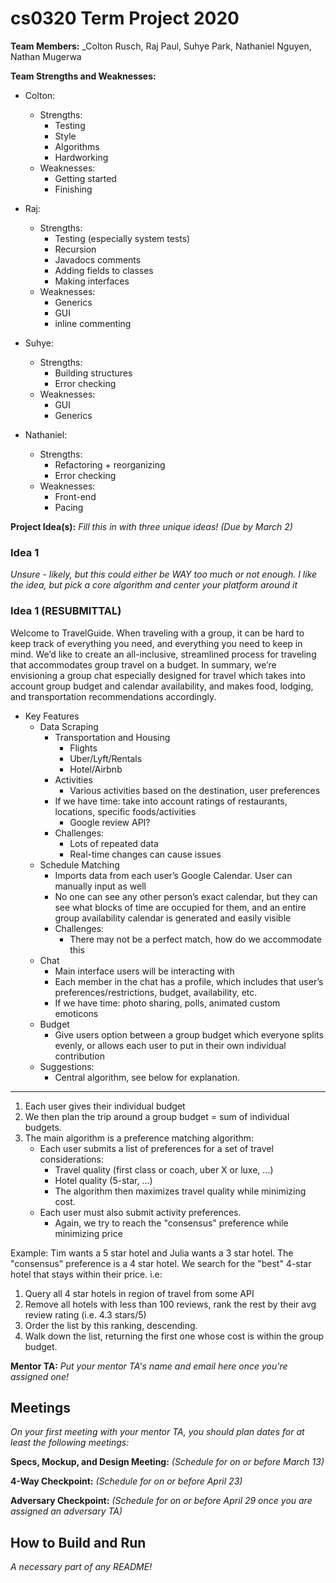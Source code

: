 # cs0320 Term Project 2020

**Team Members:** _Colton Rusch, Raj Paul, Suhye Park, Nathaniel Nguyen, Nathan Mugerwa

**Team Strengths and Weaknesses:** 
* Colton:
  * Strengths:
    * Testing
    * Style
    * Algorithms
    * Hardworking
  * Weaknesses:
    * Getting started
    * Finishing
    
* Raj:
  * Strengths:
    * Testing (especially system tests)
    * Recursion
    * Javadocs comments
    * Adding fields to classes
    * Making interfaces
  * Weaknesses:
    * Generics
    * GUI
    * inline commenting
    
* Suhye:
  * Strengths:
    * Building structures
    * Error checking
  * Weaknesses:
    * GUI
    * Generics
    
* Nathaniel:
  * Strengths:
    * Refactoring + reorganizing
    * Error checking
  * Weaknesses:
    * Front-end
    * Pacing
    
**Project Idea(s):** _Fill this in with three unique ideas! (Due by March 2)_
### Idea 1
_Unsure - likely, but this could either be WAY too much or not enough. I like the idea, but pick a core algorithm and center your platform around it_

### Idea 1 (RESUBMITTAL)
Welcome to TravelGuide. When traveling with a group, it can be hard to keep track of everything you need, and everything you need to keep in mind. We’d like to create an all-inclusive, streamlined process for traveling that accommodates group travel on a budget. In summary, we’re envisioning a group chat especially designed for travel which takes into account group budget and calendar availability, and makes food, lodging, and transportation recommendations accordingly.

* Key Features
  * Data Scraping
    * Transportation and Housing
      * Flights
      * Uber/Lyft/Rentals
      * Hotel/Airbnb
    * Activities
      * Various activities based on the destination, user preferences
    * If we have time: take into account ratings of restaurants, locations, specific foods/activities
      * Google review API?
    * Challenges:
      * Lots of repeated data
      * Real-time changes can cause issues
   * Schedule Matching
     * Imports data from each user’s Google Calendar. User can manually input as well
     * No one can see any other person’s exact calendar, but they can see what blocks of time are occupied for them, and an entire group availability calendar is generated and easily visible
     * Challenges: 
       * There may not be a perfect match, how do we accommodate this
   * Chat
     * Main interface users will be interacting with
     * Each member in the chat has a profile, which includes that user’s preferences/restrictions, budget, availability, etc.
     * If we have time: photo sharing, polls, animated custom emoticons
   * Budget
     * Give users option between a group budget which everyone splits evenly, or allows each user to put in their own individual contribution
   * Suggestions:
     * Central algorithm, see below for explanation.


-----------------------------------------------
1. Each user gives their individual budget
2. We then plan the trip around a group budget = sum of individual budgets.
3. The main algorithm is a preference matching algorithm:
   * Each user submits a list of preferences for a set of travel considerations:	
     * Travel quality (first class or coach, uber X or luxe, ...)
     * Hotel quality (5-star, ...)
     * The algorithm then maximizes travel quality while minimizing cost.
   * Each user must also submit activity preferences. 
     * Again, we try to reach the "consensus" preference while minimizing price

Example:
Tim wants a 5 star hotel and Julia wants a 3 star hotel. The "consensus" preference is a 4 star hotel. We search for the "best" 4-star hotel that stays within their price. i.e:
   1. Query all 4 star hotels in region of travel from some API
   2. Remove all hotels with less than 100 reviews, rank the rest by their avg review rating (i.e. 4.3 stars/5)
   3. Order the list by this ranking, descending.
   4. Walk down the list, returning the first one whose cost is within the group budget.




**Mentor TA:** _Put your mentor TA's name and email here once you're assigned one!_

## Meetings
_On your first meeting with your mentor TA, you should plan dates for at least the following meetings:_

**Specs, Mockup, and Design Meeting:** _(Schedule for on or before March 13)_

**4-Way Checkpoint:** _(Schedule for on or before April 23)_

**Adversary Checkpoint:** _(Schedule for on or before April 29 once you are assigned an adversary TA)_

## How to Build and Run
_A necessary part of any README!_
